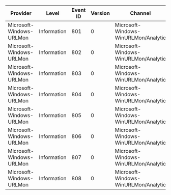 Provider                  |  Level        |  Event ID  |  Version  |  Channel                               |  Task                       |  Opcode  |  Keyword                                                  |  Message
--------------------------|---------------|------------|-----------|----------------------------------------|-----------------------------|----------|-----------------------------------------------------------|---------
Microsoft-Windows-URLMon  |  Information  |  801       |  0        |  Microsoft-Windows-WinURLMon/Analytic  |  URLMON_Queue_Msg           |          |  Flagged on all URLMon IE events                          |
Microsoft-Windows-URLMon  |  Information  |  802       |  0        |  Microsoft-Windows-WinURLMon/Analytic  |  URLMON_Process_Queued_Msg  |          |  Flagged on all URLMon IE events                          |
Microsoft-Windows-URLMon  |  Information  |  803       |  0        |  Microsoft-Windows-WinURLMon/Analytic  |  URLMON_CINet_Read          |          |  Flagged on all URLMon IE events                          |
Microsoft-Windows-URLMon  |  Information  |  804       |  0        |  Microsoft-Windows-WinURLMon/Analytic  |  URLMON_CINet_Read          |          |  Flagged on all URLMon IE events                          |
Microsoft-Windows-URLMon  |  Information  |  805       |  0        |  Microsoft-Windows-WinURLMon/Analytic  |  URLMON_CInet_Start         |          |  Flagged on all URLMon IE events                          |
Microsoft-Windows-URLMon  |  Information  |  806       |  0        |  Microsoft-Windows-WinURLMon/Analytic  |  URLMON_CINet_Abort         |          |  Flagged on all URLMon IE events                          |
Microsoft-Windows-URLMon  |  Information  |  807       |  0        |  Microsoft-Windows-WinURLMon/Analytic  |  URLMON_CINet_Binding       |          |  Flagged on all URLMon IE events URLMON_KEYWORD_HTTPDIAG  |
Microsoft-Windows-URLMon  |  Information  |  808       |  0        |  Microsoft-Windows-WinURLMon/Analytic  |  URLMON_CINet_Write         |          |  Flagged on all URLMon IE events                          |